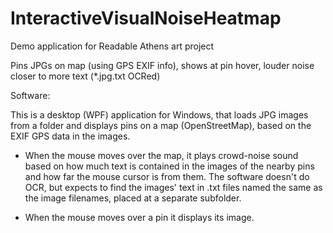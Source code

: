 # InteractiveVisualNoiseHeatmap

Demo application for Readable Athens art project

Pins JPGs on map (using GPS EXIF info), shows at pin hover, louder noise closer to more text (*.jpg.txt OCRed)


Software:

This is a desktop (WPF) application for Windows, that loads JPG images from a folder and displays pins on a map (OpenStreetMap), based on the EXIF GPS data in the images. 

* When the mouse moves over the map, it plays crowd-noise sound based on how much text is contained in the images of the nearby pins and how far the mouse cursor is from them. The software doesn't do OCR, but expects to find the images' text in .txt files named the same as the image filenames, placed at a separate subfolder.

* When the mouse moves over a pin it displays its image. 
